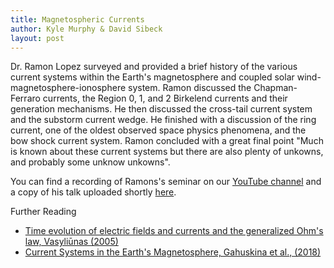 ```yaml
---
title: Magnetospheric Currents
author: Kyle Murphy & David Sibeck
layout: post
---
```


Dr. Ramon Lopez surveyed and provided a brief history of the various current systems within the Earth's magnetosphere and coupled solar wind-magnetosphere-ionosphere system. Ramon discussed the Chapman-Ferraro currents, the Region 0, 1, and 2 Birkelend currents and their generation mechanisms. He then discussed the cross-tail current system and the substorm current wedge. He finished with a discussion of the ring current, one of the oldest observed space physics phenomena, and the bow shock current system. Ramon concluded with a great final point "Much is known about these current systems but there are also plenty of unkowns, and probably some unknow unkowns".  


You can find a recording of Ramons's seminar on our [YouTube channel][1] and a copy of his talk uploaded shortly [here][2].

Further Reading

- [Time evolution of electric fields and currents and the generalized Ohm's law, Vasyliūnas (2005)][3]
- [Current Systems in the Earth's Magnetosphere, Gahuskina et al., (2018)][4]

[1]:https://www.youtube.com/channel/UCNlOK9mCmI3V111EHQRCuEQ
[2]:https://github.com/MSOLSS/MagSeminars/blob/master/presentations/LLBL2020_Nakamura.pdf
[3]:https://angeo.copernicus.org/articles/23/1347/2005/
[4]:https://agupubs.onlinelibrary.wiley.com/doi/full/10.1002/2017RG000590